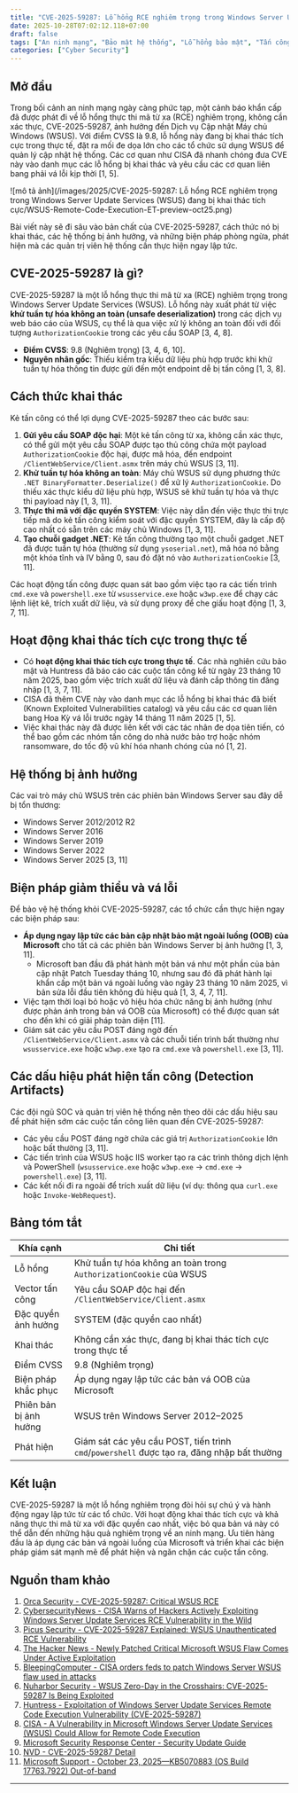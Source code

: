 ```yaml
---
title: "CVE-2025-59287: Lỗ hổng RCE nghiêm trọng trong Windows Server Update Services (WSUS) đang bị khai thác tích cực"
date: 2025-10-28T07:02:12.118+07:00
draft: false
tags: ["An ninh mạng", "Bảo mật hệ thống", "Lỗ hổng bảo mật", "Tấn công mạng", "Phòng thủ mạng", "Quản lý rủi ro", "Giám sát bảo mật", "Endpoint Security", "Malware", "Ransomware"]
categories: ["Cyber Security"]
---
```


## Mở đầu

Trong bối cảnh an ninh mạng ngày càng phức tạp, một cảnh báo khẩn cấp đã được phát đi về lỗ hổng thực thi mã từ xa (RCE) nghiêm trọng, không cần xác thực, CVE-2025-59287, ảnh hưởng đến Dịch vụ Cập nhật Máy chủ Windows (WSUS). Với điểm CVSS là 9.8, lỗ hổng này đang bị khai thác tích cực trong thực tế, đặt ra mối đe dọa lớn cho các tổ chức sử dụng WSUS để quản lý cập nhật hệ thống. Các cơ quan như CISA đã nhanh chóng đưa CVE này vào danh mục các lỗ hổng bị khai thác và yêu cầu các cơ quan liên bang phải vá lỗi kịp thời [1, 5].

![mô tả ảnh](/images/2025/CVE-2025-59287: Lỗ hổng RCE nghiêm trọng trong Windows Server Update Services (WSUS) đang bị khai thác tích cực/WSUS-Remote-Code-Execution-ET-preview-oct25.png)

Bài viết này sẽ đi sâu vào bản chất của CVE-2025-59287, cách thức nó bị khai thác, các hệ thống bị ảnh hưởng, và những biện pháp phòng ngừa, phát hiện mà các quản trị viên hệ thống cần thực hiện ngay lập tức.

## CVE-2025-59287 là gì?

CVE-2025-59287 là một lỗ hổng thực thi mã từ xa (RCE) nghiêm trọng trong Windows Server Update Services (WSUS). Lỗ hổng này xuất phát từ việc **khử tuần tự hóa không an toàn (unsafe deserialization)** trong các dịch vụ web báo cáo của WSUS, cụ thể là qua việc xử lý không an toàn đối với đối tượng `AuthorizationCookie` trong các yêu cầu SOAP [3, 4, 8].

*   **Điểm CVSS**: 9.8 (Nghiêm trọng) [3, 4, 6, 10].
*   **Nguyên nhân gốc**: Thiếu kiểm tra kiểu dữ liệu phù hợp trước khi khử tuần tự hóa thông tin được gửi đến một endpoint dễ bị tấn công [1, 3, 8].

## Cách thức khai thác

Kẻ tấn công có thể lợi dụng CVE-2025-59287 theo các bước sau:

1.  **Gửi yêu cầu SOAP độc hại**: Một kẻ tấn công từ xa, không cần xác thực, có thể gửi một yêu cầu SOAP được tạo thủ công chứa một payload `AuthorizationCookie` độc hại, được mã hóa, đến endpoint `/ClientWebService/Client.asmx` trên máy chủ WSUS [3, 11].
2.  **Khử tuần tự hóa không an toàn**: Máy chủ WSUS sử dụng phương thức `.NET BinaryFormatter.Deserialize()` để xử lý `AuthorizationCookie`. Do thiếu xác thực kiểu dữ liệu phù hợp, WSUS sẽ khử tuần tự hóa và thực thi payload này [1, 3, 11].
3.  **Thực thi mã với đặc quyền SYSTEM**: Việc này dẫn đến việc thực thi trực tiếp mã do kẻ tấn công kiểm soát với đặc quyền SYSTEM, đây là cấp độ cao nhất có sẵn trên các máy chủ Windows [1, 3, 11].
4.  **Tạo chuỗi gadget .NET**: Kẻ tấn công thường tạo một chuỗi gadget .NET đã được tuần tự hóa (thường sử dụng `ysoserial.net`), mã hóa nó bằng một khóa tĩnh và IV bằng 0, sau đó đặt nó vào `AuthorizationCookie` [3, 11].

Các hoạt động tấn công được quan sát bao gồm việc tạo ra các tiến trình `cmd.exe` và `powershell.exe` từ `wsusservice.exe` hoặc `w3wp.exe` để chạy các lệnh liệt kê, trích xuất dữ liệu, và sử dụng proxy để che giấu hoạt động [1, 3, 7, 11].

## Hoạt động khai thác tích cực trong thực tế

*   Có **hoạt động khai thác tích cực trong thực tế**. Các nhà nghiên cứu bảo mật và Huntress đã báo cáo các cuộc tấn công kể từ ngày 23 tháng 10 năm 2025, bao gồm việc trích xuất dữ liệu và đánh cắp thông tin đăng nhập [1, 3, 7, 11].
*   CISA đã thêm CVE này vào danh mục các lỗ hổng bị khai thác đã biết (Known Exploited Vulnerabilities catalog) và yêu cầu các cơ quan liên bang Hoa Kỳ vá lỗi trước ngày 14 tháng 11 năm 2025 [1, 5].
*   Việc khai thác này đã được liên kết với các tác nhân đe dọa tiên tiến, có thể bao gồm các nhóm tấn công do nhà nước bảo trợ hoặc nhóm ransomware, do tốc độ vũ khí hóa nhanh chóng của nó [1, 2].

## Hệ thống bị ảnh hưởng

Các vai trò máy chủ WSUS trên các phiên bản Windows Server sau đây dễ bị tổn thương:
*   Windows Server 2012/2012 R2
*   Windows Server 2016
*   Windows Server 2019
*   Windows Server 2022
*   Windows Server 2025 [3, 11]

## Biện pháp giảm thiểu và vá lỗi

Để bảo vệ hệ thống khỏi CVE-2025-59287, các tổ chức cần thực hiện ngay các biện pháp sau:

*   **Áp dụng ngay lập tức các bản cập nhật bảo mật ngoài luồng (OOB) của Microsoft** cho tất cả các phiên bản Windows Server bị ảnh hưởng [1, 3, 11].
    *   Microsoft ban đầu đã phát hành một bản vá như một phần của bản cập nhật Patch Tuesday tháng 10, nhưng sau đó đã phát hành lại khẩn cấp một bản vá ngoài luồng vào ngày 23 tháng 10 năm 2025, vì bản sửa lỗi đầu tiên không đủ hiệu quả [1, 3, 4, 7, 11].
*   Việc tạm thời loại bỏ hoặc vô hiệu hóa chức năng bị ảnh hưởng (như được phản ánh trong bản vá OOB của Microsoft) có thể được quan sát cho đến khi có giải pháp toàn diện [11].
*   Giám sát các yêu cầu POST đáng ngờ đến `/ClientWebService/Client.asmx` và các chuỗi tiến trình bất thường như `wsusservice.exe` hoặc `w3wp.exe` tạo ra `cmd.exe` và `powershell.exe` [3, 11].

## Các dấu hiệu phát hiện tấn công (Detection Artifacts)

Các đội ngũ SOC và quản trị viên hệ thống nên theo dõi các dấu hiệu sau để phát hiện sớm các cuộc tấn công liên quan đến CVE-2025-59287:

*   Các yêu cầu POST đáng ngờ chứa các giá trị `AuthorizationCookie` lớn hoặc bất thường [3, 11].
*   Các tiến trình của WSUS hoặc IIS worker tạo ra các trình thông dịch lệnh và PowerShell (`wsusservice.exe` hoặc `w3wp.exe` → `cmd.exe` → `powershell.exe`) [3, 11].
*   Các kết nối đi ra ngoài để trích xuất dữ liệu (ví dụ: thông qua `curl.exe` hoặc `Invoke-WebRequest`).

## Bảng tóm tắt

| Khía cạnh           | Chi tiết                                                       |
|---------------------|----------------------------------------------------------------|
| Lỗ hổng             | Khử tuần tự hóa không an toàn trong `AuthorizationCookie` của WSUS |
| Vector tấn công     | Yêu cầu SOAP độc hại đến `/ClientWebService/Client.asmx`     |
| Đặc quyền ảnh hưởng | SYSTEM (đặc quyền cao nhất)                                   |
| Khai thác           | Không cần xác thực, đang bị khai thác tích cực trong thực tế |
| Điểm CVSS           | 9.8 (Nghiêm trọng)                                            |
| Biện pháp khắc phục | Áp dụng ngay lập tức các bản vá OOB của Microsoft             |
| Phiên bản bị ảnh hưởng| WSUS trên Windows Server 2012–2025                           |
| Phát hiện           | Giám sát các yêu cầu POST, tiến trình `cmd`/`powershell` được tạo ra, đăng nhập bất thường |

## Kết luận

CVE-2025-59287 là một lỗ hổng nghiêm trọng đòi hỏi sự chú ý và hành động ngay lập tức từ các tổ chức. Với hoạt động khai thác tích cực và khả năng thực thi mã từ xa với đặc quyền cao nhất, việc bỏ qua bản vá này có thể dẫn đến những hậu quả nghiêm trọng về an ninh mạng. Ưu tiên hàng đầu là áp dụng các bản vá ngoài luồng của Microsoft và triển khai các biện pháp giám sát mạnh mẽ để phát hiện và ngăn chặn các cuộc tấn công.

## Nguồn tham khảo

1.  [Orca Security - CVE-2025-59287: Critical WSUS RCE](https://orca.security/resources/blog/cve-2025-59287-critical-wsus-rce/)
2.  [CybersecurityNews - CISA Warns of Hackers Actively Exploiting Windows Server Update Services RCE Vulnerability in the Wild](https://cybersecuritynews.com/wsus-rce-vulnerability-exploited/)
3.  [Picus Security - CVE-2025-59287 Explained: WSUS Unauthenticated RCE Vulnerability](https://www.picussecurity.com/resource/blog/cve-2025-59287-explained-wsus-unauthenticated-rce-vulnerability)
4.  [The Hacker News - Newly Patched Critical Microsoft WSUS Flaw Comes Under Active Exploitation](https://thehackernews.com/2025/10/microsoft-issues-emergency-patch-for.html)
5.  [BleepingComputer - CISA orders feds to patch Windows Server WSUS flaw used in attacks](https://www.bleepingcomputer.com/news/security/cisa-orders-feds-to-patch-windows-server-wsus-flaw-exploited-in-attacks/)
6.  [Nuharbor Security - WSUS Zero-Day in the Crosshairs: CVE-2025-59287 Is Being Exploited](https://www.nuharborsecurity.com/blog/wsus-zero-day-in-the-crosshairs-cve-2025-59287-is-being-exploited)
7.  [Huntress - Exploitation of Windows Server Update Services Remote Code Execution Vulnerability (CVE-2025-59287)](https://www.huntress.com/blog/exploitation-of-windows-server-update-services-remote-code-execution-vulnerability)
8.  [CISA - A Vulnerability in Microsoft Windows Server Update Services (WSUS) Could Allow for Remote Code Execution](https://www.cisecurity.org/advisory/a-vulnerability-in-microsoft-windows-server-update-services-wsus-could-allow-for-remote-code-execution_2025-099)
9.  [Microsoft Security Response Center - Security Update Guide](https://msrc.microsoft.com/update-guide/vulnerability/CVE-2025-59287)
10. [NVD - CVE-2025-59287 Detail](https://nvd.nist.gov/vuln/detail/CVE-2025-59287)
11. [Microsoft Support - October 23, 2025—KB5070883 (OS Build 17763.7922) Out-of-band](https://support.microsoft.com/en-us/topic/october-23-2025-kb5070883-os-build-17763-7922-out-of-band-860bc03c-52fb-407c-89b2-14ecf4893c5c)
---